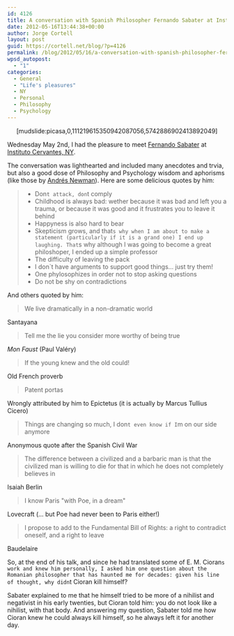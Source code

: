 ```yaml
---
id: 4126
title: A conversation with Spanish Philosopher Fernando Sabater at Instituto Cervantes NY
date: 2012-05-16T13:44:38+00:00
author: Jorge Cortell
layout: post
guid: https://cortell.net/blog/?p=4126
permalink: /blog/2012/05/16/a-conversation-with-spanish-philosopher-fernando-sabater-at-instituto-cervantes-ny/
wpsd_autopost:
  - "1"
categories:
  - General
  - "Life's pleasures"
  - NY
  - Personal
  - Philosophy
  - Psychology
---
```

<p style="text-align: center">
  [mudslide:picasa,0,111219615350942087056,5742886902413892049]
</p>

Wednesday May 2nd, I had the pleasure to meet <a title="https://www.savater.org/" href="https://www.savater.org/" target="_blank">Fernando Sabater</a> at <a title="https://nyork.cervantes.es" href="https://nyork.cervantes.es" target="_blank">Instituto Cervantes, NY</a>.

The conversation was lighthearted and included many anecdotes and trvia, but also a good dose of Philosophy and Psychology wisdom and aphorisms (like those by <a title="https://www.andresneuman.com/contenido_libros.php?id=23" href="https://www.andresneuman.com/contenido_libros.php?id=23" target="_blank">Andrés Newman</a>). Here are some delicious quotes by him:

>   * Don`t attack, don`t comply
>   * Childhood is always bad: wether because it was bad and left you a trauma, or because it was good and it frustrates you to leave it behind
>   * Happyness is also hard to bear
>   * Skepticism grows, and that`s why when I am about to make a statement (particularly if it is a grand one) I end up laughing. That`s why although I was going to become a great philoshoper, I ended up a simple professor
>   * The difficulty of leaving the pack
>   * I don`t have arguments to support good things... just try them!
>   * One phylosophizes in order not to stop asking questions
>   * Do not be shy on contradictions

And others quoted by him:

> We live dramatically in a non-dramatic world

Santayana

> Tell me the lie you consider more worthy of being true

_Mon Faust_ (Paul Valéry)

> If the young knew and the old could!

Old French proverb

> Patent portas

Wrongly attributed by him to Epictetus (it is actually by Marcus Tullius Cicero)

> Things are changing so much, I don`t even know if I`m on our side anymore

Anonymous quote after the Spanish Civil War

> The difference between a civilized and a barbaric man is that the civilized man is willing to die for that in which he does not completely believes in

Isaiah Berlin

> I know Paris "with Poe, in a dream"

Lovecraft (... but Poe had never been to Paris either!)

> I propose to add to the Fundamental Bill of Rights: a right to contradict oneself, and a right to leave

Baudelaire

So, at the end of his talk, and since he had translated some of E. M. Cioran`s work and knew him personally, I asked him one question about the Romanian philosopher that has haunted me for decades: given his line of thought, why didn`t Cioran kill himself?

Sabater explained to me that he himself tried to be more of a nihilist and negativist in his early twenties, but Cioran told him: you do not look like a nihilist, with that body. And answering my question, Sabater told me how Cioran knew he could always kill himself, so he always left it for another day.